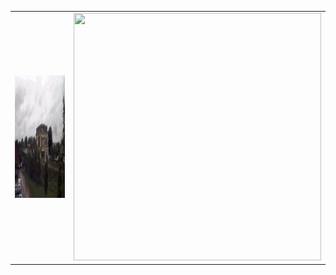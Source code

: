 
|   |   | 
| :-----------: | :-----------: | 
| <img src="r115_rain.jpg" width="196" height="196"> | <img src="r115_rain.png" width="396" height="396"> | 

